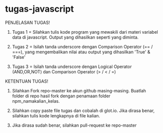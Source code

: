 # tugas-javascript
PENJELASAN TUGAS!

1. Tugas 1 = Silahkan tulis kode program yang mewakili dari materi variabel data di javascript. Output yang dihasilkan seperti yang diminta.

2. Tugas 2 = Isilah tanda underscore dengan Comparison Operator (== / ===), yang mengembalikan nilai atau output yang dihasilkan 'True' & 'False'

3. Tugas 3 = Isilah tanda underscore dengan Logical Operator (AND,OR,NOT) dan Comparison Operator (> / < / =) 


KETENTUAN TUGAS!

1. Silahkan Fork repo-master ke akun github masing-masing. Buatlah folder di repo hasil fork dengan penamaan folder npm_namakalian_kelas.

2. Silahkan copy paste file tugas dan cobalah di glot.io. Jika dirasa benar, silahkan tulis kode lengkapnya di file kalian.

3. Jika dirasa sudah benar, silahkan pull-request ke repo-master

